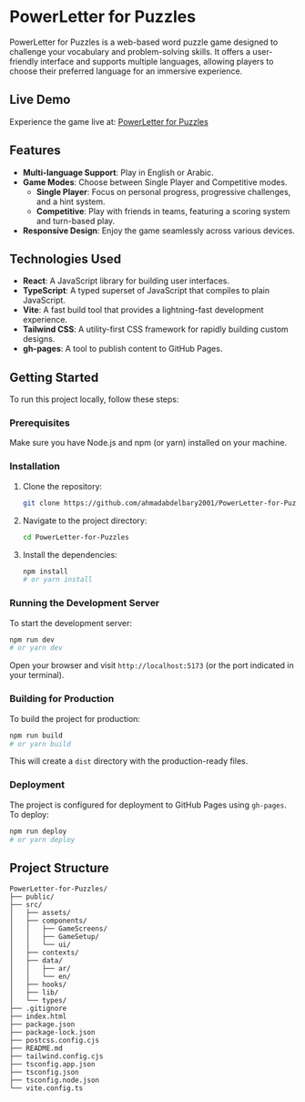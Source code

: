 # PowerLetter for Puzzles

PowerLetter for Puzzles is a web-based word puzzle game designed to challenge your vocabulary and problem-solving skills. It offers a user-friendly interface and supports multiple languages, allowing players to choose their preferred language for an immersive experience.

## Live Demo

Experience the game live at: [PowerLetter for Puzzles](https://ahmadabdelbary2001.github.io/PowerLetter-for-Puzzles/)

## Features

- **Multi-language Support**: Play in English or Arabic.
- **Game Modes**: Choose between Single Player and Competitive modes.
  - **Single Player**: Focus on personal progress, progressive challenges, and a hint system.
  - **Competitive**: Play with friends in teams, featuring a scoring system and turn-based play.
- **Responsive Design**: Enjoy the game seamlessly across various devices.

## Technologies Used

- **React**: A JavaScript library for building user interfaces.
- **TypeScript**: A typed superset of JavaScript that compiles to plain JavaScript.
- **Vite**: A fast build tool that provides a lightning-fast development experience.
- **Tailwind CSS**: A utility-first CSS framework for rapidly building custom designs.
- **gh-pages**: A tool to publish content to GitHub Pages.

## Getting Started

To run this project locally, follow these steps:

### Prerequisites

Make sure you have Node.js and npm (or yarn) installed on your machine.

### Installation

1. Clone the repository:
   ```bash
   git clone https://github.com/ahmadabdelbary2001/PowerLetter-for-Puzzles.git
   ```
2. Navigate to the project directory:
   ```bash
   cd PowerLetter-for-Puzzles
   ```
3. Install the dependencies:
   ```bash
   npm install
   # or yarn install
   ```

### Running the Development Server

To start the development server:

```bash
npm run dev
# or yarn dev
```

Open your browser and visit `http://localhost:5173` (or the port indicated in your terminal).

### Building for Production

To build the project for production:

```bash
npm run build
# or yarn build
```

This will create a `dist` directory with the production-ready files.

### Deployment

The project is configured for deployment to GitHub Pages using `gh-pages`. To deploy:

```bash
npm run deploy
# or yarn deploy
```

## Project Structure

```
PowerLetter-for-Puzzles/
├── public/
├── src/
│   ├── assets/
│   ├── components/
│   │   ├── GameScreens/
│   │   ├── GameSetup/
│   │   └── ui/
│   ├── contexts/
│   ├── data/
│   │   ├── ar/
│   │   └── en/
│   ├── hooks/
│   ├── lib/
│   └── types/
├── .gitignore
├── index.html
├── package.json
├── package-lock.json
├── postcss.config.cjs
├── README.md
├── tailwind.config.cjs
├── tsconfig.app.json
├── tsconfig.json
├── tsconfig.node.json
└── vite.config.ts
```
